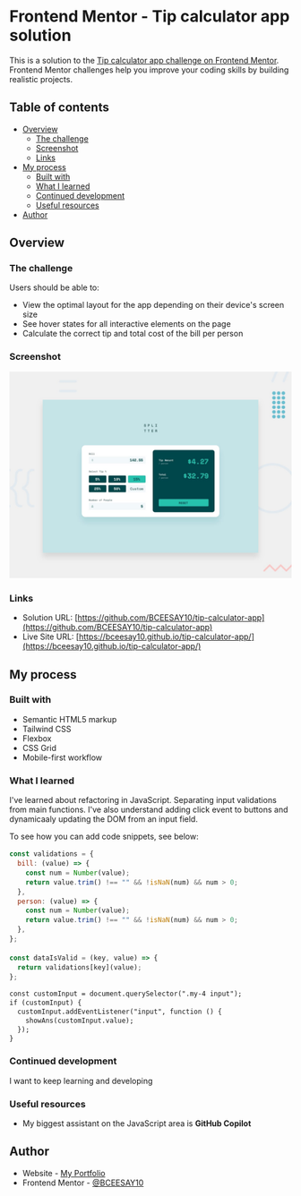 # Frontend Mentor - Tip calculator app solution

This is a solution to the [Tip calculator app challenge on Frontend Mentor](https://www.frontendmentor.io/challenges/tip-calculator-app-ugJNGbJUX). Frontend Mentor challenges help you improve your coding skills by building realistic projects.

## Table of contents

- [Overview](#overview)
  - [The challenge](#the-challenge)
  - [Screenshot](#screenshot)
  - [Links](#links)
- [My process](#my-process)
  - [Built with](#built-with)
  - [What I learned](#what-i-learned)
  - [Continued development](#continued-development)
  - [Useful resources](#useful-resources)
- [Author](#author)

## Overview

### The challenge

Users should be able to:

- View the optimal layout for the app depending on their device's screen size
- See hover states for all interactive elements on the page
- Calculate the correct tip and total cost of the bill per person

### Screenshot

![](preview.jpg)


### Links

- Solution URL: [https://github.com/BCEESAY10/tip-calculator-app](https://github.com/BCEESAY10/tip-calculator-app)
- Live Site URL: [https://bceesay10.github.io/tip-calculator-app/](https://bceesay10.github.io/tip-calculator-app/)

## My process

### Built with

- Semantic HTML5 markup
- Tailwind CSS
- Flexbox
- CSS Grid
- Mobile-first workflow


### What I learned

I've learned about refactoring in JavaScript. Separating input validations from main functions. I've also understand adding click event to buttons and dynamicaaly updating the DOM from an input field.

To see how you can add code snippets, see below:

```js
const validations = {
  bill: (value) => {
    const num = Number(value);
    return value.trim() !== "" && !isNaN(num) && num > 0;
  },
  person: (value) => {
    const num = Number(value);
    return value.trim() !== "" && !isNaN(num) && num > 0;
  },
};

const dataIsValid = (key, value) => {
  return validations[key](value);
};
```
``` JS
const customInput = document.querySelector(".my-4 input");
if (customInput) {
  customInput.addEventListener("input", function () {
    showAns(customInput.value);
  });
}
```


### Continued development

I want to keep learning and developing


### Useful resources

- My biggest assistant on the JavaScript area is **GitHub Copilot**


## Author

- Website - [My Portfolio](https://bamfa-portfolio.vercel.app)
- Frontend Mentor - [@BCEESAY10](https://www.frontendmentor.io/profile/BCEESAY10)

